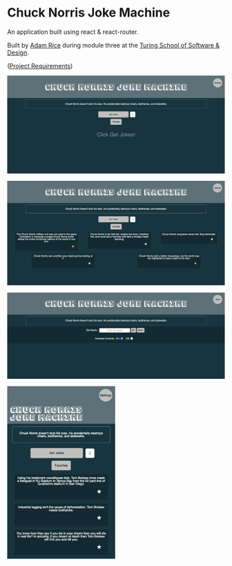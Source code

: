 # Chuck Norris Joke Machine

An application built using react &amp; react-router.

Built by [Adam Rice](https://github.com/adam-rice) during module three at the [Turing School of Software & Design](https://www.turing.io/).

([Project Requirements](http://frontend.turing.io/projects/walker-texas-rangerbox.html))

![screen-grab](https://github.com/adam-rice/chuck-norris-joke-machine/blob/master/main.png)


![screen-grab](https://github.com/adam-rice/chuck-norris-joke-machine/blob/master/jokes.png)



![screen-grab](https://github.com/adam-rice/chuck-norris-joke-machine/blob/master/settings.png)


<kbd><img src="https://github.com/adam-rice/chuck-norris-joke-machine/blob/master/mobile.png" width="250" height="400"></kdb>
